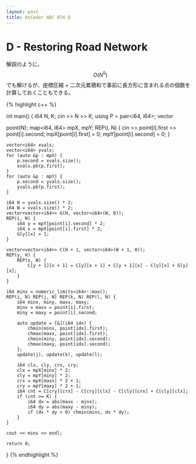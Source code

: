 ```yaml
---
layout: post
title: AtCoder ABC 074 D
---
```


# D - Restoring Road Network

解説のように、$$O(N^5)$$でも解けるが、座標圧縮 + 二次元累積和で事前に長方形に含まれる点の個数を計算しておくこともできる。

{% highlight c++ %}

int main() {
    i64 N, K; cin >> N >> K;
    using P = pair<i64, i64>;
    vector<P> point(N);
    map<i64, i64> mpX, mpY;
    REP(i, N) {
        cin >> point[i].first >> point[i].second;
        mpX[point[i].first] = 0;
        mpY[point[i].second] = 0;
    }

    vector<i64> xvals;
    vector<i64> yvals;
    for (auto &p : mpX) {
        p.second = xvals.size();
        xvals.pb(p.first);
    }
    for (auto &p : mpY) {
        p.second = yvals.size();
        yvals.pb(p.first);
    }

    i64 H = yvals.size() * 2;
    i64 W = xvals.size() * 2;
    vector<vector<i64>> G(H, vector<i64>(W, 0));
    REP(i, N) {
        i64 y = mpY[point[i].second] * 2;
        i64 x = mpX[point[i].first] * 2;
        G[y][x] = 1;
    }

    vector<vector<i64>> C(H + 1, vector<i64>(W + 1, 0));
    REP(y, H) {
        REP(x, W) {
            C[y + 1][x + 1] = C[y][x + 1] + C[y + 1][x] - C[y][x] + G[y][x];
        }
    }

    i64 mins = numeric_limits<i64>::max();
    REP(i, N) REP(j, N) REP(k, N) REP(l, N) {
        i64 minx, miny, maxx, maxy;
        minx = maxx = point[i].first;
        miny = maxy = point[i].second;

        auto update = [&](i64 idx) {
            chmin(minx, point[idx].first);
            chmax(maxx, point[idx].first);
            chmin(miny, point[idx].second);
            chmax(maxy, point[idx].second);
        };
        update(j), update(k), update(l);

        i64 clx, cly, crx, cry;
        clx = mpX[minx] * 2;
        cly = mpY[miny] * 2;
        crx = mpX[maxx] * 2 + 1;
        cry = mpY[maxy] * 2 + 1;
        i64 cnt = C[cry][crx] - C[cry][clx] - C[cly][crx] + C[cly][clx];
        if (cnt >= K) {
            i64 dx = abs(maxx - minx);
            i64 dy = abs(maxy - miny);
            if (dx * dy > 0) chmin(mins, dx * dy);
        }
    }

    cout << mins << endl;

    return 0;
}
{% endhighlight %}